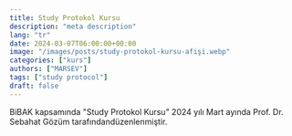 ```yaml
---
title: Study Protokol Kursu
description: "meta description"
lang: "tr"
date: 2024-03-07T06:00:00+00:00
image: "/images/posts/study-protokol-kursu-afişi.webp"
categories: ["kurs"]
authors: ["MARSEV"]
tags: ["study protocol"]
draft: false
---
```

BiBAK kapsamında "Study Protokol Kursu" 2024 yılı Mart ayında Prof. Dr. Sebahat Gözüm tarafındandüzenlenmiştir.



